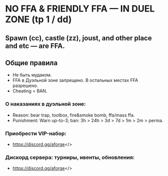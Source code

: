 # NO FFA & FRIENDLY FFA — IN DUEL ZONE (tp 1 / dd)
## Spawn (сс), castle (zz), joust, and other place and etc — are FFA.

## **Общие правила**
- Не быть мудаком.
- FFA в Дуэльной зоне запрещено. В остальных местах FFA разрешено.
- Cheating = BAN.

### О наказаниях в дуэльной зоне:
- Reason: bear trap, toolbox, fire&smoke bomb, ffa/mass ffa.
- Punishment: Warn up-to-3; ban: 3h > 24h > 3d > 7d > 1m > 2m > perma.

### **Приобрести VIP-набор:**
- <a id="Перейти в дискорд сообщества">https://discord.gg/aforge</>

### Дискорд сервера: турниры, ивенты, обновления:
- <a id="Adamantium FORGE">https://discord.gg/aforge</>
